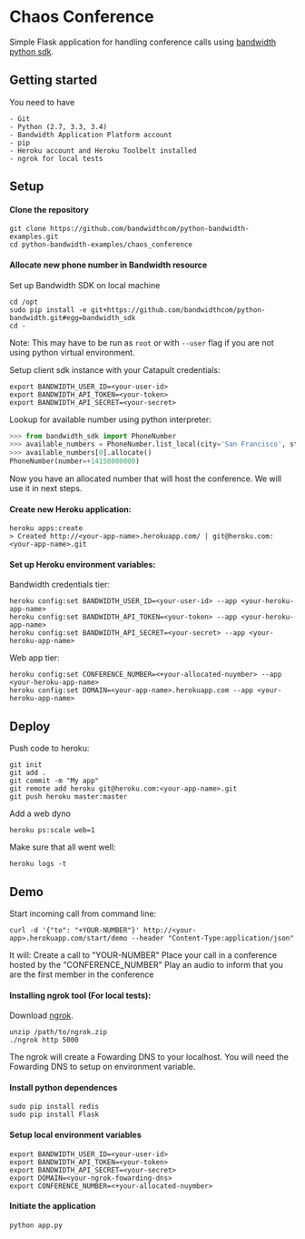# Chaos Conference

Simple Flask application for handling conference calls using [bandwidth python sdk](https://github.com/bandwidthcom/python-bandwidth).


## Getting started
You need to have

    - Git
    - Python (2.7, 3.3, 3.4)
    - Bandwidth Application Platform account
    - pip
    - Heroku account and Heroku Toolbelt installed
    - ngrok for local tests


## Setup

#### Clone the repository

```console
git clone https://github.com/bandwidthcom/python-bandwidth-examples.git
cd python-bandwidth-examples/chaos_conference
```
#### Allocate new phone number in Bandwidth resource

Set up Bandwidth SDK on local machine
```console
cd /opt
sudo pip install -e git+https://github.com/bandwidthcom/python-bandwidth.git#egg=bandwidth_sdk
cd -
```
Note: This may have to be run as `root` or with `--user` flag if you are not using python virtual environment.


Setup client sdk instance with your Catapult credentials:
```console
export BANDWIDTH_USER_ID=<your-user-id>
export BANDWIDTH_API_TOKEN=<your-token>
export BANDWIDTH_API_SECRET=<your-secret>
```
Lookup for available number using python interpreter:
```python
>>> from bandwidth_sdk import PhoneNumber
>>> available_numbers = PhoneNumber.list_local(city='San Francisco', state='CA')
>>> available_numbers[0].allocate()
PhoneNumber(number=+14158000000)
```
Now you have an allocated number that will host the conference. We will use it in next steps.

#### Create new Heroku application:
```console
heroku apps:create
> Created http://<your-app-name>.herokuapp.com/ | git@heroku.com:<your-app-name>.git
```
#### Set up Heroku environment variables:

Bandwidth credentials tier:
```console
heroku config:set BANDWIDTH_USER_ID=<your-user-id> --app <your-heroku-app-name>
heroku config:set BANDWIDTH_API_TOKEN=<your-token> --app <your-heroku-app-name>
heroku config:set BANDWIDTH_API_SECRET=<your-secret> --app <your-heroku-app-name>
```
Web app tier:
```console
heroku config:set CONFERENCE_NUMBER=<+your-allocated-nuymber> --app <your-heroku-app-name>
heroku config:set DOMAIN=<your-app-name>.herokuapp.com --app <your-heroku-app-name>
```
##  Deploy

Push code to heroku:
```console
git init
git add .
git commit -m "My app"
git remote add heroku git@heroku.com:<your-app-name>.git
git push heroku master:master
```

Add a web dyno
```console
heroku ps:scale web=1
```

Make sure that all went well:
```console
heroku logs -t
```

## Demo

Start incoming call from command line:
```console
curl -d '{"to": "+YOUR-NUMBER"}' http://<your-app>.herokuapp.com/start/demo --header "Content-Type:application/json"
```

It will:
    Create a call to "YOUR-NUMBER"
    Place your call in a conference hosted by the "CONFERENCE_NUMBER"
    Play an audio to inform that you are the first member in the conference


#### Installing ngrok tool (For local tests):

Download [ngrok](https://ngrok.com/download).
```console
unzip /path/to/ngrok.zip
./ngrok http 5000
```

The ngrok will create a Fowarding DNS to your localhost. You will need the Fowarding DNS to setup on environment variable.

#### Install python dependences
```console
sudo pip install redis
sudo pip install Flask
```

#### Setup local environment variables
```console
export BANDWIDTH_USER_ID=<your-user-id>
export BANDWIDTH_API_TOKEN=<your-token>
export BANDWIDTH_API_SECRET=<your-secret>
export DOMAIN=<your-ngrok-fowarding-dns>
export CONFERENCE_NUMBER=<+your-allocated-nuymber>
```

#### Initiate the application
```console
python app.py
```

